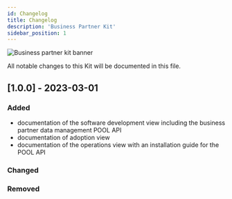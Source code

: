 ```yaml
---
id: Changelog
title: Changelog 
description: 'Business Partner Kit'
sidebar_position: 1
---
```


![Business partner kit banner](@site/static/img/doc-business_partner_header-minified.png)

All notable changes to this Kit will be documented in this file.

## [1.0.0] - 2023-03-01

### Added

- documentation of the software development view including the business partner data management POOL API
- documentation of adoption view
- documentation of the operations view with an installation guide for the POOL API

### Changed

### Removed
